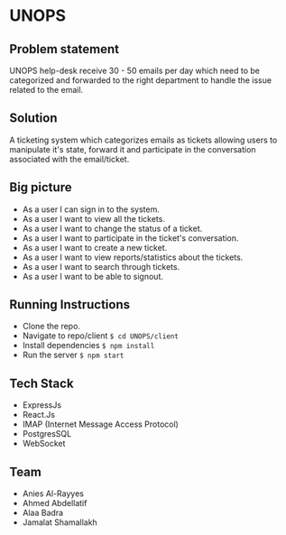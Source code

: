 # UNOPS

## Problem statement
UNOPS help-desk receive 30 - 50 emails per day which need to be categorized and forwarded to the right department to handle the issue related to the email.

## Solution
A ticketing system which categorizes emails as tickets allowing users to manipulate it's state, forward it and participate in the conversation associated with the email/ticket.

## Big picture
- As a user I can sign in to the system.
- As a user I want to view all the tickets.
- As a user I want to change the status of a ticket.
- As a user I want to participate in the ticket's conversation.
- As a user I want to create a new ticket.
- As a user I want to view reports/statistics about the tickets.
- As a user I want to search through tickets.
- As a user I want to be able to signout.

## Running Instructions
- Clone the repo.
- Navigate to repo/client `$ cd UNOPS/client`
- Install dependencies `$ npm install`
- Run the server `$ npm start` 

## Tech Stack
- ExpressJs
- React.Js
- IMAP (Internet Message Access Protocol)
- PostgresSQL
- WebSocket

## Team
- Anies Al-Rayyes
- Ahmed Abdellatif
- Alaa Badra
- Jamalat Shamallakh